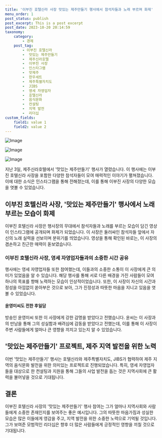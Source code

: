 ```yaml
---
title: '이부진 호텔신라 사장 맛있는 제주만들기 행사에서 참석자들과 노래 부르며 화제'
menu_order: 1
post_status: publish
post_excerpt: This is a post excerpt
post_date: 2023-10-20 20:14:59
taxonomy:
    category:
        - 경제
    post_tag:
        - 이부진 호텔신라
        -  맛있는 제주만들기
        -  제주신라호텔
        -  이부진 사장
        -  인스타그램
        -  맛제주
        -  한우세트
        -  제주특별자치도
        -  JIBS
        -  영세 자영업자
        -  호텔신라
        -  음식문화
        -  컨설팅
        -  지역 발전
        -  리더십
custom_fields:
    field1: value 1
    field2: value 2
---
```


![Image](https://imgnews.pstatic.net/image/023/2024/02/06/0003815341_001_20240206182901049.jpg?type=w647)

![Image](https://imgnews.pstatic.net/image/023/2024/02/06/0003815341_002_20240206182901076.gif?type=w647)

![Image](https://imgnews.pstatic.net/image/023/2024/02/06/0003815341_003_20240206182901519.jpg?type=w647)


지난 3일, 제주신라호텔에서 '맛있는 제주만들기' 행사가 열렸습니다. 이 행사에는 이부진 호텔신라 사장을 포함한 다양한 참석자들이 모여 매력적인 이야기가 펼쳐졌습니다. 이에 대한 소식은 인스타그램을 통해 전해졌는데, 이를 통해 이부진 사장의 다양한 모습을 엿볼 수 있었습니다.

## 이부진 호텔신라 사장, '맛있는 제주만들기' 행사에서 노래 부르는 모습이 화제

이부진 호텔신라 사장은 행사장의 무대에서 참석자들과 노래를 부르는 모습이 담긴 영상이 인스타그램에 공개되며 화제가 되었습니다. 이 사장은 둘러싸인 참석자들 앞에서 자신의 노래 실력을 선보이며 분위기를 띄었습니다. 영상을 통해 확인된 바로는, 이 사장의 겸손하고 친근한 매력이 돋보였습니다.

### 이부진 호텔신라 사장, 영세 자영업자들과의 소중한 시간 공유

행사에는 영세 자영업자들 또한 참여했는데, 이들과의 소중한 소통이 이 사장에게 큰 의미가 있었음을 알 수 있습니다. 해당 행사를 통해 서로 다른 배경을 가진 사람들이 모여 하나의 목표를 향해 노력하는 모습이 인상적이었습니다. 또한, 이 사장이 자신의 시간과 정성을 아낌없이 쏟아부은 것으로 보아, 그가 진정성과 따뜻한 마음을 지니고 있음을 엿볼 수 있었습니다.

#### 윤영미씨도 전한 후일담

방송인 윤영미씨 또한 이 사장에게 강한 감명을 받았다고 전했습니다. 윤씨는 이 사장과의 만남을 통해 그의 성실함과 배려심에 감동을 받았다고 전했는데, 이를 통해 이 사장이 주변 사람들에게 얼마나 큰 영향을 끼치고 있는지 알 수 있었습니다.

## '맛있는 제주만들기' 프로젝트, 제주 지역 발전을 위한 노력

이번 '맛있는 제주만들기' 행사는 호텔신라와 제주특별자치도, JIBS가 협력하여 제주 지역의 음식문화 발전을 위한 의미있는 프로젝트로 진행되었습니다. 특히, 영세 자영업자들을 대상으로 한 컨설팅과 지원을 통해 그들의 사업 발전을 돕는 것은 지역사회에 큰 활력을 불어넣을 것으로 기대됩니다.

## 결론

이부진 호텔신라 사장의 '맛있는 제주만들기' 행사 참여는 그가 얼마나 지역사회와 사람들에게 소중한 존재인지를 보여주는 좋은 예시입니다. 그의 따뜻한 마음가짐과 성실한 모습은 많은 이들에게 영감을 주고, 지역 발전을 위한 소중한 노력으로 기억될 것입니다. 그가 보여준 모범적인 리더십은 향후 더 많은 사람들에게 긍정적인 영향을 끼칠 것으로 기대됩니다.
